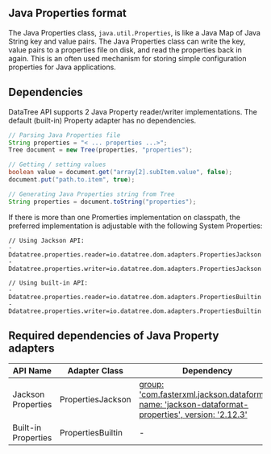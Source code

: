 ## Java Properties format

The Java Properties class, `java.util.Properties`,
is like a Java Map of Java String key and value pairs.
The Java Properties class can write the key, value pairs to a properties file on disk,
and read the properties back in again.
This is an often used mechanism for storing simple configuration properties for Java applications. 

## Dependencies

DataTree API supports 2 Java Property reader/writer implementations.
The default (built-in) Property adapter has no dependencies.

```java
// Parsing Java Properties file
String properties = "< ... properties ...>";
Tree document = new Tree(properties, "properties");

// Getting / setting values
boolean value = document.get("array[2].subItem.value", false);
document.put("path.to.item", true);

// Generating Java Properties string from Tree
String properties = document.toString("properties");
``` 

If there is more than one Promerties implementation on classpath, the preferred
implementation is adjustable with the following System Properties:

```
// Using Jackson API:
-Ddatatree.properties.reader=io.datatree.dom.adapters.PropertiesJackson
-Ddatatree.properties.writer=io.datatree.dom.adapters.PropertiesJackson

// Using built-in API:
-Ddatatree.properties.reader=io.datatree.dom.adapters.PropertiesBuiltin
-Ddatatree.properties.writer=io.datatree.dom.adapters.PropertiesBuiltin
```

## Required dependencies of Java Property adapters

| API Name            | Adapter Class | Dependency |
| ------------------- | ------------- | ---------- |
| Jackson Properties | PropertiesJackson  | [group: 'com.fasterxml.jackson.dataformat', name: 'jackson-dataformat-properties', version: '2.12.3'](https://mvnrepository.com/artifact/com.fasterxml.jackson.dataformat/jackson-dataformat-properties) |
| Built-in Properties | PropertiesBuiltin | - | 